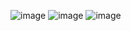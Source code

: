 ![image](https://github.com/user-attachments/assets/49234a36-31cf-4217-ad83-34aca9a8a4c2)
![image](https://github.com/user-attachments/assets/11a8d1cd-dc4a-4e57-acac-b7a53d774b20)
![image](https://github.com/user-attachments/assets/afb8666c-7edc-4183-85ff-ffbfa8ae9865)
